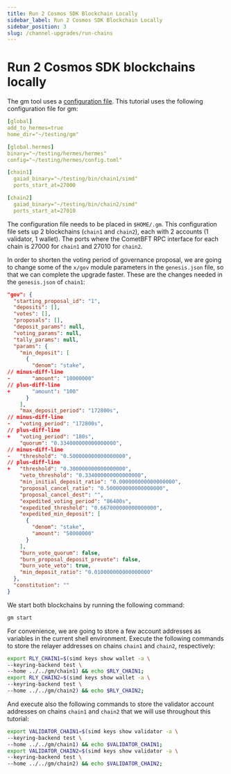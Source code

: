 ```yaml
---
title: Run 2 Cosmos SDK Blockchain Locally
sidebar_label: Run 2 Cosmos SDK Blockchain Locally
sidebar_position: 3
slug: /channel-upgrades/run-chains
---
```


# Run 2 Cosmos SDK blockchains locally

The gm tool uses a [configuration file](https://github.com/informalsystems/gm/blob/master/gm.toml). This tutorial uses the following configuration file for gm:

```yaml title="gm.toml"
[global]
add_to_hermes=true
home_dir="~/testing/gm"

[global.hermes]
binary="~/testing/hermes/hermes"
config="~/testing/hermes/config.toml"

[chain1]
  gaiad_binary="~/testing/bin/chain1/simd"  
  ports_start_at=27000

[chain2]
  gaiad_binary="~/testing/bin/chain2/simd" 
  ports_start_at=27010
```

The configuration file needs to be placed in `$HOME/.gm`. This configuration file sets up 2 blockchains (`chain1` and `chain2`), each with 2 accounts (1 validator, 1 wallet). The ports where the CometBFT RPC interface for each chain is 27000 for `chain1` and 27010 for `chain2`.

In order to shorten the voting period of governance proposal, we are going to change some of the `x/gov` module parameters in the `genesis.json` file, so that we can complete the upgrade faster. These are the changes needed in the `genesis.json` of `chain1`:

```json title="genesis.json"
"gov": {
  "starting_proposal_id": "1",
  "deposits": [],
  "votes": [],
  "proposals": [],
  "deposit_params": null,
  "voting_params": null,
  "tally_params": null,
  "params": {
    "min_deposit": [
      {
        "denom": "stake",
// minus-diff-line
-       "amount": "10000000"
// plus-diff-line
+       "amount": "100"
      }
    ],
    "max_deposit_period": "172800s",
// minus-diff-line
-   "voting_period": "172800s",
// plus-diff-line
+   "voting_period": "180s",
    "quorum": "0.334000000000000000",
// minus-diff-line
-   "threshold": "0.500000000000000000",
// plus-diff-line
+   "threshold": "0.300000000000000000",
    "veto_threshold": "0.334000000000000000",
    "min_initial_deposit_ratio": "0.000000000000000000",
    "proposal_cancel_ratio": "0.500000000000000000",
    "proposal_cancel_dest": "",
    "expedited_voting_period": "86400s",
    "expedited_threshold": "0.667000000000000000",
    "expedited_min_deposit": [
      {
        "denom": "stake",
        "amount": "50000000"
      }
    ],
    "burn_vote_quorum": false,
    "burn_proposal_deposit_prevote": false,
    "burn_vote_veto": true,
    "min_deposit_ratio": "0.010000000000000000"
  },
  "constitution": ""
}
```

We start both blockchains by running the following command:

```bash
gm start
```

For convenience, we are going to store a few account addresses as variables in the current shell environment. Execute the following commands to store the relayer addresses on chains `chain1` and `chain2`, respectively:

```bash
export RLY_CHAIN1=$(simd keys show wallet -a \
--keyring-backend test \
--home ../../gm/chain1) && echo $RLY_CHAIN1;
export RLY_CHAIN2=$(simd keys show wallet -a \
--keyring-backend test \
--home ../../gm/chain2) && echo $RLY_CHAIN2;
```

And execute also the following commands to store the validator account addresses on chains `chain1` and `chain2` that we will use throughout this tutorial:

```bash
export VALIDATOR_CHAIN1=$(simd keys show validator -a \
--keyring-backend test \
--home ../../gm/chain1) && echo $VALIDATOR_CHAIN1;
export VALIDATOR_CHAIN2=$(simd keys show validator -a \
--keyring-backend test \
--home ../../gm/chain2) && echo $VALIDATOR_CHAIN2;
```